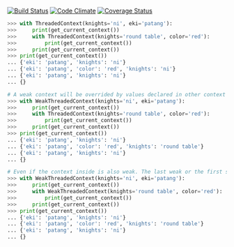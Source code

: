 [![Build Status](https://travis-ci.org/dolead/threaded-context.svg?branch=master)](https://travis-ci.org/dolead/threaded-context)
[![Code Climate](https://codeclimate.com/github/dolead/threaded-context/badges/gpa.svg)](https://codeclimate.com/github/dolead/threaded-context)
[![Coverage Status](https://coveralls.io/repos/github/dolead/threaded-context/badge.svg?branch=master)](https://coveralls.io/github/dolead/threaded-context?branch=master)

```python
>>> with ThreadedContext(knights='ni', eki='patang'):
>>>     print(get_current_context())
>>>     with ThreadedContext(knights='round table', color='red'):
>>>         print(get_current_context())
>>>     print(get_current_context())
>>> print(get_current_context())
... {'eki': 'patang', 'knights': 'ni'}
... {'eki': 'patang', 'color': 'red', 'knights': 'ni'}
... {'eki': 'patang', 'knights': 'ni'}
... {}

# A weak context will be overrided by values declared in other context inside it.
>>> with WeakThreadedContext(knights='ni', eki='patang'):
>>>     print(get_current_context())
>>>     with ThreadedContext(knights='round table', color='red'):
>>>         print(get_current_context())
>>>     print(get_current_context())
>>> print(get_current_context())
... {'eki': 'patang', 'knights': 'ni'}
... {'eki': 'patang', 'color': 'red', 'knights': 'round table'}
... {'eki': 'patang', 'knights': 'ni'}
... {}

# Even if the context inside is also weak. The last weak or the first strong will prevail.
>>> with WeakThreadedContext(knights='ni', eki='patang'):
>>>     print(get_current_context())
>>>     with WeakThreadedContext(knights='round table', color='red'):
>>>         print(get_current_context())
>>>     print(get_current_context())
>>> print(get_current_context())
... {'eki': 'patang', 'knights': 'ni'}
... {'eki': 'patang', 'color': 'red', 'knights': 'round table'}
... {'eki': 'patang', 'knights': 'ni'}
... {}
```
